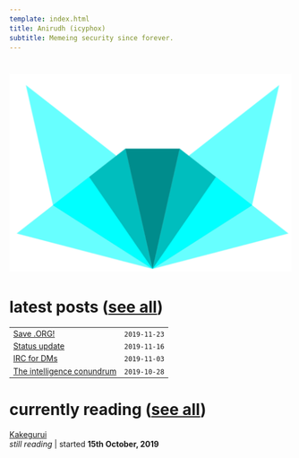 ```yaml
---
template: index.html
title: Anirudh (icyphox)
subtitle: Memeing security since forever.
---
```


<h1 align=center>
    <img src=/static/icynobg.svg class=logo>
</h1>

# latest posts ([see all](/blog))

|     |     |
| --- | --: |
| [Save .ORG!](/blog/save-org) | `2019-11-23` |
| [Status update](/blog/2019-11-16) | `2019-11-16` |
| [IRC for DMs](/blog/irc-for-dms) | `2019-11-03` |
| [The intelligence conundrum](/blog/intel-conundrum) | `2019-10-28` |

# currently reading ([see all](/reading))

[Kakegurui](https://myanimelist.net/manga/73603/Kakegurui)  
*still reading* | started **15th October, 2019**

